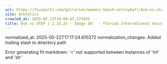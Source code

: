 ```yaml
---
url: https://fiusports.com/galleries/womens-beach-volleyball/bvb-vs-utep-2-25-25/image-30/356/62710/
site: Athletics
crawled_at: 2025-05-13T10:04:43.175435
title: Bvb vs UTEP | 2.25.25 - Image 30:  - Florida International University
---
```

normalized_at: 2025-05-22T17:17:24.610272
normalization_changes: Added trailing slash to directory path

Error generating fit markdown: '<' not supported between instances of 'int' and 'str'